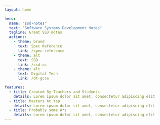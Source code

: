 ```yaml
---
layout: home

hero:
  name: "ssd-notes"
  text: "Software Systems Development Notes"
  tagline: Great SSD notes
  actions:
    - theme: brand
      text: Spec Reference
      link: /spec-reference
    - theme: alt
      text: SSD
      link: /ssd-as
    - theme: alt
      text: Digital Tech
      link: /dt-gcse

features:
  - title: Created By Teachers and Students
    details: Lorem ipsum dolor sit amet, consectetur adipiscing elit
  - title: Masters At Yap
    details: Lorem ipsum dolor sit amet, consectetur adipiscing elit
  - title: Probably some A*s
    details: Lorem ipsum dolor sit amet, consectetur adipiscing elit
---
```


